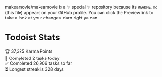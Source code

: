 makeamovie/makeamovie is a ✨ special ✨ repository because its `README.md` (this file) appears on your GitHub profile.
You can click the Preview link to take a look at your changes. darn right ya can

# Todoist Stats

<!-- TODO-IST:START -->
🏆  37,325 Karma Points           
🌸  Completed 2 tasks today           
✅  Completed 26,906 tasks so far           
⏳  Longest streak is 328 days
<!-- TODO-IST:END -->